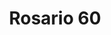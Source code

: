 ---
title: Rosario 60
date: 
draft: false

# descripcion
description : Rosario confeccionado en plata 925. Terminaciones excelentes. Extensible.  Cuentas de 4mm.

materials: Plata 925

color: 

dimensions: Largo collar 50 cm. Extensión medalla y cruz 12 cm

code: 04-17-1027

type: "Colgantes"

categories: []

price: $11.740,00

price_eftvo: $9.980,00

# Images
# first image will be shown in the product page
images:
  # - image: "images/path_to_image"
  # La ubicacion de las imagenes es imagenes/Colgantes/Colgantes.Gargantillas/04-17-1027-rosario-60
  - image: "./images/colgantes/gargantillas/04-17-1027-rosario-60_a.jpg"
  - image: "./images/colgantes/gargantillas/04-17-1027-rosario-60_b.jpg"
  - image: "./images/colgantes/gargantillas/04-17-1027-rosario-60_c.jpg"
---